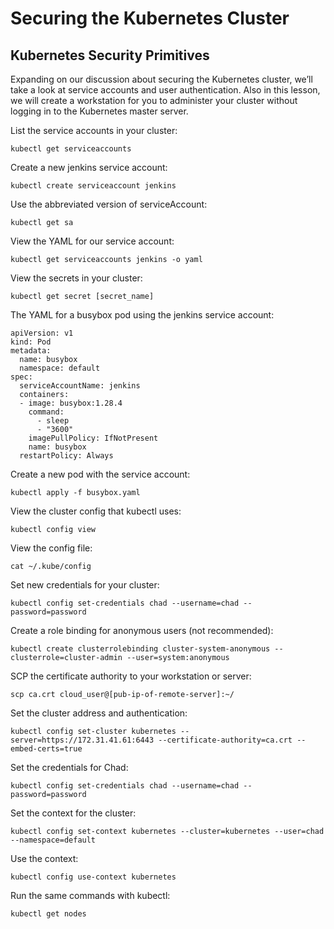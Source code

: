 # Securing the Kubernetes Cluster
## Kubernetes Security Primitives
Expanding on our discussion about securing the Kubernetes cluster, we’ll take a look at service accounts and user authentication. Also in this lesson, we will create a workstation for you to administer your cluster without logging in to the Kubernetes master server.

List the service accounts in your cluster:

    kubectl get serviceaccounts

Create a new jenkins service account:

    kubectl create serviceaccount jenkins

Use the abbreviated version of serviceAccount:

    kubectl get sa

View the YAML for our service account:

    kubectl get serviceaccounts jenkins -o yaml

View the secrets in your cluster:

    kubectl get secret [secret_name]

The YAML for a busybox pod using the jenkins service account:

    apiVersion: v1
    kind: Pod
    metadata:
      name: busybox
      namespace: default
    spec:
      serviceAccountName: jenkins
      containers:
      - image: busybox:1.28.4
        command:
          - sleep
          - "3600"
        imagePullPolicy: IfNotPresent
        name: busybox
      restartPolicy: Always

Create a new pod with the service account:

    kubectl apply -f busybox.yaml

View the cluster config that kubectl uses:

    kubectl config view

View the config file:

    cat ~/.kube/config

Set new credentials for your cluster:

    kubectl config set-credentials chad --username=chad --password=password

Create a role binding for anonymous users (not recommended):

    kubectl create clusterrolebinding cluster-system-anonymous --clusterrole=cluster-admin --user=system:anonymous

SCP the certificate authority to your workstation or server:

    scp ca.crt cloud_user@[pub-ip-of-remote-server]:~/

Set the cluster address and authentication:

    kubectl config set-cluster kubernetes --server=https://172.31.41.61:6443 --certificate-authority=ca.crt --embed-certs=true

Set the credentials for Chad:

    kubectl config set-credentials chad --username=chad --password=password

Set the context for the cluster:

    kubectl config set-context kubernetes --cluster=kubernetes --user=chad --namespace=default

Use the context:

    kubectl config use-context kubernetes

Run the same commands with kubectl:

    kubectl get nodes
